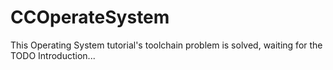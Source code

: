 # CCOperateSystem

This Operating System tutorial's toolchain problem is solved, waiting for the TODO Introduction...
